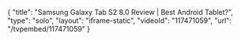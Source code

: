 {
    "title": "Samsung Galaxy Tab S2 8.0 Review | Best Android Tablet?",
    "type": "solo",
    "layout": "iframe-static",
    "videoId": "117471059",
    "url": "\/tvpembed\/117471059"
}